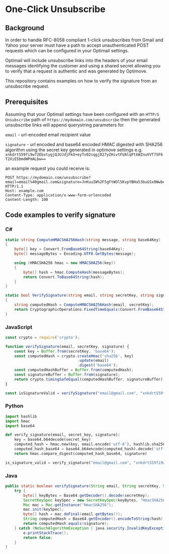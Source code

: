 # One-Click Unsubscribe

## Background

In order to handle RFC-8058 compliant 1-click unsubscribes from Gmail and Yahoo your server must have a path to accept unauthenticated POST requests which can be configured in your Optimail settings.

Optimail will include unsubscribe links into the headers of your email messages identifying the customer and using a shared secret allowing you to verify that a request is authentic and was generated by Optimove.

This repository contains examples on how to verify the signature from an unsubscribe request.

## Prerequisites

Assuming that your Optimail settings have been configured with an `HTTP/S Unsubscribe` path of `https://mydomain.com/unsubscribe` then the generated unsubscribe links will append querystring parameters for

`email` - url-encoded email recipient value

`signature` - url encoded and base64 encoded HMAC digested with SHA256 algorithm using the secret key generated in optimove settings e.g. `xnkdrtS59fi9w72EbxtygjQJUJdjFkO+eyTv02sqgjD27yZHivtFUAlqPtkWZnuVVT7SF6T2XiE5bmdWPmALbw==`

an example request you could receive is:

```
POST https://mydomain.com/unsubscribe?email=email%40gmail.com&signature=JnKuuIW%2F5gFtWOl5KvpYBHa53buGSx0WwbeX%2FkKL98w%3D HTTP/1.1
Host: example.com
Content-Type: application/x-www-form-urlencoded
Content-Length: 100
```

## Code examples to verify signature

### C#
```csharp
static string ComputeHMACSHA256Hash(string message, string base64Key)
{
    byte[] key = Convert.FromBase64String(base64Key);
    byte[] messageBytes = Encoding.UTF8.GetBytes(message);

    using (HMACSHA256 hmac = new HMACSHA256(key))
    {
        byte[] hash = hmac.ComputeHash(messageBytes);
        return Convert.ToBase64String(hash);
    }
}

static bool VerifySignature(string email, string secretKey, string signature)
{
    string computedHash = ComputeHMACSHA256Hash(email, secretKey);
    return CryptographicOperations.FixedTimeEquals(Convert.FromBase64String(computedHash), Convert.FromBase64String(signature));
}
```

### JavaScript
```js
const crypto = require('crypto');

function verifySignature(email, secretKey, signature) {
    const key = Buffer.from(secretKey, 'base64');
    const computedHash = crypto.createHmac('sha256', key)
                                .update(email)
                                .digest('base64');
    const computedHashBuffer = Buffer.from(computedHash);
    const signatureBuffer = Buffer.from(signature);
    return crypto.timingSafeEqual(computedHashBuffer, signatureBuffer);
}

const isSignatureValid = verifySignature("email@gmail.com", "xnkdrtS59fi9w72EbxtygjQJUJdjFkO+eyTv02sqgjD27yZHivtFUAlqPtkWZnuVVT7SF6T2XiE5bmdWPmALbw==", "JnKuuIW/5gFtWOl5KvpYBHa53buGSx0WwbeX/kKL98w=")
```

### Python
```python
import hashlib
import hmac
import base64

def verify_signature(email, secret_key, signature):
    key = base64.b64decode(secret_key)
    computed_hash = hmac.new(key, email.encode('utf-8'), hashlib.sha256).digest()
    computed_hash_base64 = base64.b64encode(computed_hash).decode('utf-8')
    return hmac.compare_digest(computed_hash_base64, signature)

is_signature_valid = verify_signature("email@gmail.com", "xnkdrtS59fi9w72EbxtygjQJUJdjFkO+eyTv02sqgjD27yZHivtFUAlqPtkWZnuVVT7SF6T2XiE5bmdWPmALbw==", "JnKuuIW/5gFtWOl5KvpYBHa53buGSx0WwbeX/kKL98w=")
```

### Java
```java
public static boolean verifySignature(String email, String secretKey, String signature) {
    try {
        byte[] keyBytes = Base64.getDecoder().decode(secretKey);
        SecretKeySpec keySpec = new SecretKeySpec(keyBytes, "HmacSHA256");
        Mac mac = Mac.getInstance("HmacSHA256");
        mac.init(keySpec);
        byte[] hash = mac.doFinal(email.getBytes());
        String computedHash = Base64.getEncoder().encodeToString(hash);
        return computedHash.equals(signature);
    } catch (NoSuchAlgorithmException | java.security.InvalidKeyException e) {
        e.printStackTrace();
        return false;
    }
}
```
